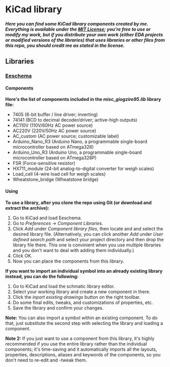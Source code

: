 # KiCad library

##### Here you can find some KiCad library components created by me. Everything is available under the [MIT License](https://github.com/giogziro95/kicad-library/blob/master/LICENSE); you're free to use or modify my work, but if you distribute your own work (either EDA projects or modified versions of the libraries) that uses libraries or other files from this repo, you should credit me as stated in the license.

## Libraries

### [Eeschema](https://github.com/giogziro95/kicad-library/tree/master/eeschema)

#### Components

**Here's the list of components included in the _misc_giogziro95.lib_ library file:**

* 7405 (6-bit buffer / line driver; inverting)
* 74141 (BCD to decimal decoder/driver; active-high outputs)
* AC110V (110V/60Hz AC power source)
* AC220V (220V/50Hz AC power source)
* AC_custom (AC power source; customizable label)
* Arduino_Nano_R3 (Arduino Nano, a programmable single-board microcontroller based on ATmega328)
* Arduino_Uno_R3 (Arduino Uno, a programmable single-board microcontroller based on ATmega328P)
* FSR (Force-sensitive resistor)
* HX711_module (24-bit analog-to-digital converter for weigh scales)
* Load_cell (4-wire load cell for weigh scales)
* Wheatstone_bridge (Wheatstone bridge)

#### Using

**To use a library, after you clone the repo using Git (or download and extract the archive):**

1. Go to KiCad and load Eeschema.
2. Go to _Preferences_ → _Component Libraries_.
3. Click _Add_ under _Component library files_, then locate and and select the desired library file. (Alternatively, you can click another _Add_ under _User defined search path_ and select your project directory and then drop the library file there. This one is convinient when you use multiple libraries and you don't want to deal with adding them individually.)
4. Click OK.
5. Now you can place the components from this library.

**If you want to import an individual symbol into an already existing library instead, you can do the following:**

1. Go to KiCad and load the schmatic library editor.
2. Select your working library and create a new component in there.
3. Click the _inport exixting drawings_ button on the right toolbar.
4. Do some final edits, tweaks, and customizations of properties, etc.
5. Save the library and confirm your changes.

**Note:** You can also import a symbol within an existing component. To do that, just substitute the second step with selecting the library and loading a component.

**Note 2:** If you just want to use a component from this library, it's highly recommended if you use the entire library rather than the individual components; it's time-saving and it automatically imports all the layouts, properties, descriptions, aliases and keywords of the components, so you don't need to re-edit and -tweak them.
